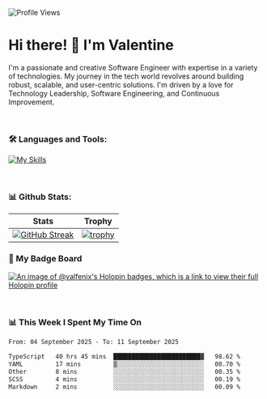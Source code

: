 
    
![Profile Views](https://komarev.com/ghpvc/?username=theodogwutech&color=blue)

# Hi there! 👋 I'm Valentine 
I'm a passionate and creative Software Engineer with expertise in a variety of technologies. My journey in the tech world revolves around building robust, scalable, and user-centric solutions. I'm driven by a love for Technology Leadership, Software Engineering, and Continuous Improvement.

<br />



### 🛠 Languages and Tools:

[![My Skills](https://skillicons.dev/icons?i=nodejs,js,nestjs,nextjs,react,vuejs,nuxtjs,express,tailwind,styledcomponents,materialui,mongodb,sequelize,mysql,postgres,pinia,redux,vite,html,css,pug,aws,prisma,bitbucket,bootstrap,emotion,git,gitlab,go,heroku,jest,netlify,nginx,npm,postman,rabbitmq,redis,supabase,svg,github,ts,ubuntu,vercel,vscode,yarn,powershell&perline=15)](https://skillicons.dev)

<br />

### 📊 Github Stats:

| Stats            | Trophy               |
|-----------------------|-------------------|
| [![GitHub Streak](https://streak-stats.demolab.com?user=theodogwutech&theme=great-gatsby&hide_border=true&border_radius=9.9)](https://git.io/streak-stats) | [![trophy](https://github-profile-trophy.vercel.app/?username=theodogwutech&theme=darkhub&column=7)](https://github.com/ryo-ma/github-profile-trophy) |

### 🥇 My Badge Board
[![An image of @valfenix's Holopin badges, which is a link to view their full Holopin profile](https://holopin.me/valfenix)](https://holopin.io/@valfenix)

<br />

### 📊 This Week I Spent My Time On
<!--START_SECTION:waka-->

```txt
From: 04 September 2025 - To: 11 September 2025

TypeScript   40 hrs 45 mins  ████████████████████████▓   98.62 %
YAML         17 mins         ▒░░░░░░░░░░░░░░░░░░░░░░░░   00.70 %
Other        8 mins          ░░░░░░░░░░░░░░░░░░░░░░░░░   00.35 %
SCSS         4 mins          ░░░░░░░░░░░░░░░░░░░░░░░░░   00.19 %
Markdown     2 mins          ░░░░░░░░░░░░░░░░░░░░░░░░░   00.09 %
```

<!--END_SECTION:waka-->




